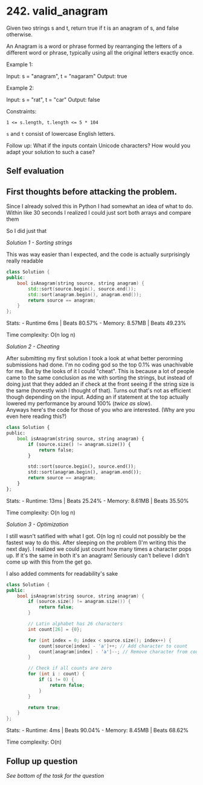# 242. valid_anagram

Given two strings s and t, return true if t is an anagram of s, and false otherwise.

An Anagram is a word or phrase formed by rearranging the letters of a different word or phrase, typically using all the original letters exactly once.

 

Example 1:

Input: s = "anagram", t = "nagaram"
Output: true


Example 2:

Input: s = "rat", t = "car"
Output: false
 

Constraints:

`1 <= s.length, t.length <= 5 * 104`

`s` and `t` consist of lowercase English letters.
 

Follow up: What if the inputs contain Unicode characters? How would you adapt your solution to such a case?

## Self evaluation

First thoughts before attacking the problem.
---
Since I already solved this in Python I had somewhat an idea of what to do.
Within like 30 seconds I realized I could just sort both arrays and compare them


So I did just that

*Solution 1 - Sorting strings*

This was way easier than I expected, and the code is actually surprisingly really readable
```cpp
class Solution {
public:
    bool isAnagram(string source, string anagram) {
        std::sort(source.begin(), source.end());
        std::sort(anagram.begin(), anagram.end());
        return source == anagram;
    }
};
```


Stats:
    - Runtime 6ms | Beats 80.57%
    - Memory: 8.57MB | Beats 49.23%

Time complexity: O(n log n)

*Solution 2 - Cheating*

After submitting my first solution I took a look at what better perorming submissions had done.
I'm no coding god so the top 0.1% was unachivable for me. But by the looks of it I could "cheat".
This is because a lot of people came to the same conclusion as me with sorting the strings, but
instead of doing just that they added an if check at the front seeing if the string size is the same
(honestly wish I thought of that). Turns out that's not as efficient though depending on the input.
Adding an if statement at the top actually lowered my performance by around 100% (*twice as slow*).  
Anyways here's the code for those of you who are interested. (Why are you even here reading this?)

```python
class Solution {
public:
    bool isAnagram(string source, string anagram) {
        if (source.size() != anagram.size()) {
            return false;
        }

        std::sort(source.begin(), source.end());
        std::sort(anagram.begin(), anagram.end());
        return source == anagram;
    }
};
```

Stats:
    - Runtime: 13ms | Beats 25.24%
    - Memory: 8.61MB | Beats 35.50%

Time complexity: O(n log n)

*Solution 3 - Optimization*

I still wasn't satified with what I got. O(n log n) could not possibly be the fastest way to do this.
After sleeping on the problem (I'm writing this the next day). I realized we could just count how many
times a character pops up. If it's the same in both it's an anagram! Seriously can't believe I didn't
come up with this from the get go.

I also added comments for readability's sake
<!-- TODO: Future me: Were the comments practically uesless and just bloat? -->
```cpp
class Solution {
public:
    bool isAnagram(string source, string anagram) {
        if (source.size() != anagram.size()) {
            return false;
        }

        // Latin alphabet has 26 characters
        int count[26] = {0};

        for (int index = 0; index < source.size(); index++) {
            count[source[index] - 'a']++; // Add character to count
            count[anagram[index] - 'a']--; // Remove character from count
        }

        // Check if all counts are zero
        for (int i : count) {
            if (i != 0) {
                return false;
            }
        }

        return true;
    }
};
```

Stats:
    - Runtime: 4ms | Beats 90.04%
    - Memory: 8.45MB | Beats 68.62%

Time complexity: O(n)


## Follup up question
*See bottom of the task for the question*

<!-- TODO: Revisit this and see if you're smarter in the future -->
